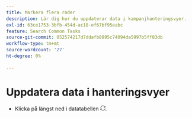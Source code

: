 ```yaml
---
title: Markera flera rader
description: Lär dig hur du uppdaterar data i kampanjhanteringsvyer.
exl-id: 63ce1753-3bfb-454d-ac18-ef67bf95eabc
feature: Search Common Tasks
source-git-commit: 052574217d7ddafb8895c74094da5997b5ff83db
workflow-type: tm+mt
source-wordcount: '27'
ht-degree: 0%

---
```


# Uppdatera data i hanteringsvyer

* Klicka på längst ned i datatabellen ![Uppdatera](/help/search-social-commerce/assets/refresh.png).
